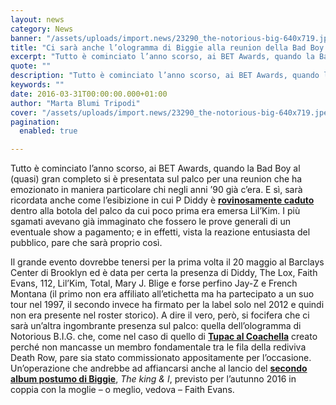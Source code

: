 ```yaml
---
layout: news
category: News
banner: "/assets/uploads/import.news/23290_the-notorious-big-640x719.jpeg"
title: "Ci sarà anche l’ologramma di Biggie alla reunion della Bad Boy Records?"
excerpt: "Tutto è cominciato l’anno scorso, ai BET Awards, quando la Bad Boy al (quasi) gran completo si è presentata sul palco per una reunion che ha emozionato in maniera particolare chi negli anni ’90 già c’era. E sì, sarà ricordata anche come l’esibizione in cui P Diddy è rovinosamente caduto dentro alla botola del palco da [&hellip"
quote: ""
description: "Tutto è cominciato l’anno scorso, ai BET Awards, quando la Bad Boy al (quasi) gran completo si è presentata sul palco per una reunion che ha emozionato in maniera particolare chi negli anni ’90 già c’era. E sì, sarà ricordata anche come l’esibizione in cui P Diddy è rovinosamente caduto dentro alla botola del palco da [&hellip"
keywords: ""
date: 2016-03-31T00:00:00.000+01:00
author: "Marta Blumi Tripodi"
cover: "/assets/uploads/import.news/23290_the-notorious-big-640x719.jpeg"
pagination:
  enabled: true

---
```


Tutto è cominciato l’anno scorso, ai BET Awards, quando la Bad Boy al (quasi) gran completo si è presentata sul palco per una reunion che ha emozionato in maniera particolare chi negli anni ’90 già c’era. E sì, sarà ricordata anche come l’esibizione in cui P Diddy è **[rovinosamente caduto](https://vimeo.com/132510896)** dentro alla botola del palco da cui poco prima era emersa Lil’Kim. I più sgamati avevano già immaginato che fossero le prove generali di un eventuale show a pagamento; e in effetti, vista la reazione entusiasta del pubblico, pare che sarà proprio così.

Il grande evento dovrebbe tenersi per la prima volta il 20 maggio al Barclays Center di Brooklyn ed è data per certa la presenza di Diddy, The Lox, Faith Evans, 112, Lil’Kim, Total, Mary J. Blige e forse perfino Jay-Z e French Montana (il primo non era affiliato all’etichetta ma ha partecipato a un suo tour nel 1997, il secondo invece ha firmato per la label solo nel 2012 e quindi non era presente nel roster storico). A dire il vero, però, si focifera che ci sarà un’altra ingombrante presenza sul palco: quella dell’ologramma di Notorious B.I.G. che, come nel caso di quello di **[Tupac al Coachella](https://hotmc.com/anche-tupac-resuscita-al-coachella-come-ologramma/)** creato perché non mancasse un membro fondamentale tra le fila della rediviva Death Row, pare sia stato commissionato appositamente per l’occasione. Un’operazione che andrebbe ad affiancarsi anche al lancio del **[secondo album postumo di Biggie](https://hotmc.com/faith-evans-e-il-disco-di-duetti-con-biggie/)**, _The king & I_, previsto per l’autunno 2016 in coppia con la moglie – o meglio, vedova – Faith Evans.